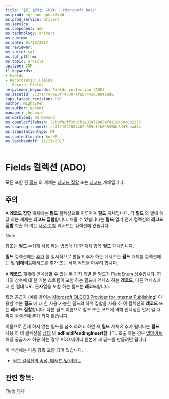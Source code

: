 ```yaml
---
title: "필드 컬렉션 (ADO) | Microsoft Docs"
ms.prod: sql-non-specified
ms.prod_service: drivers
ms.service: 
ms.component: ado
ms.technology: drivers
ms.custom: 
ms.date: 01/19/2017
ms.reviewer: 
ms.suite: sql
ms.tgt_pltfrm: 
ms.topic: article
apitype: COM
f1_keywords:
- Fields
- Recordset15::Fields
- _Record::Fields
helpviewer_keywords: Fields collection [ADO]
ms.assetid: 7c371474-b88f-4730-afa5-44163a0488d5
caps.latest.revision: "9"
author: MightyPen
ms.author: genemi
manager: jhubbard
ms.workload: On Demand
ms.openlocfilehash: 32b9f8cff20d7b2e82479985af4219439c8b2233
ms.sourcegitcommit: cc71f1027884462c359effb898390c8d97eaa414
ms.translationtype: MT
ms.contentlocale: ko-KR
ms.lasthandoff: 12/21/2017
---
```

# <a name="fields-collection-ado"></a>Fields 컬렉션 (ADO)
모든 포함 된 [필드](../../../ado/reference/ado-api/field-object.md) 의 개체는 [레코드 집합](../../../ado/reference/ado-api/recordset-object-ado.md) 또는 [레코드](../../../ado/reference/ado-api/record-object-ado.md) 개체입니다.  
  
## <a name="remarks"></a>주의  
 A **레코드 집합** 개체에는 **필드** 컬렉션으로 이루어져 **필드** 개체입니다. 각 **필드** 의 열에 해당 하는 개체는 **레코드 집합**합니다. 채울 수 있습니다는 **필드** 열기 전에 컬렉션의 **레코드 집합** 호출 하 여는 [새로 고침](../../../ado/reference/ado-api/refresh-method-ado.md) 메서드는 컬렉션에 있습니다.  
  
> [!NOTE]
>  참조는 **필드** 손쉽게 사용 하는 방법에 대 한 개체 항목 **필드** 개체입니다.  
  
 **필드** 컬렉션에는 [추가](../../../ado/reference/ado-api/append-method-ado.md) 를 일시적으로 만들고 추가 하는 메서드는 **필드** 개체를 컬렉션에는 및 **업데이트**메서드를 추가 또는 삭제 작업을 마무리 합니다.  
  
 A **레코드** 개체에 인덱싱할 수 있는 두 가지 특별 한 필드가 [FieldEnum](../../../ado/reference/ado-api/fieldenum.md) 상수입니다. 하나의 상수에 대 한 기본 스트림이 포함 하는 필드에 액세스 하는 **레코드**, 다른 액세스에 대 한 절대 URL 문자열을 포함 하는 필드는 **레코드**합니다.  
  
 특정 공급자 (예를 들어는 [Microsoft OLE DB Provider for Internet Publishing](../../../ado/guide/appendixes/microsoft-ole-db-provider-for-internet-publishing.md)) 이용할 수는 **필드** 에 대 한 사용 가능한 필드의 하위 집합을 사용 하 여 컬렉션의 **레코드** 또는 **레코드 집합**합니다. 다른 필드 이름으로 참조 또는 코드에 의해 인덱싱된 먼저 될 때까지 컬렉션에 추가 되지 않습니다.  
  
 이름으로 존재 하지 않는 필드를 참조 하려고 하면 새 **필드** 개체에 추가 됩니다는 **필드** 사용 하 여 컬렉션을 [상태](../../../ado/reference/ado-api/status-property-ado-field.md) 의  **adFieldPendingInsert**합니다. 호출 하는 경우 [업데이트](../../../ado/reference/ado-api/update-method.md), 해당 공급자가 허용 하는 경우 ADO 데이터 원본에 새 필드를 만들려면 됩니다.  
  
 이 섹션에는 다음 항목 포함 되어 있습니다.  
  
-   [필드 컬렉션의 속성, 메서드 및 이벤트](../../../ado/reference/ado-api/fields-collection-properties-methods-and-events.md)  
  
## <a name="see-also"></a>관련 항목:  
 [Field 개체](../../../ado/reference/ado-api/field-object.md)
